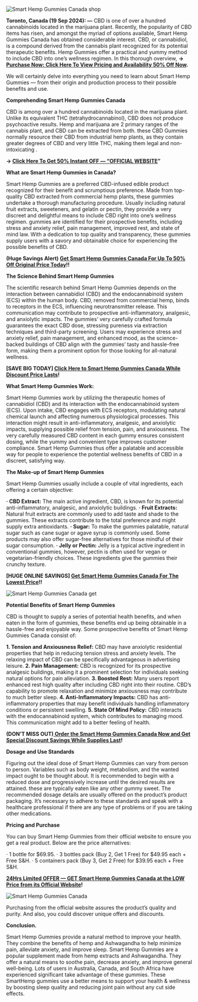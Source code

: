 
![Smart Hemp Gummies Canada shop](https://github.com/user-attachments/assets/089cf3e0-cf90-4928-9b83-1a9ebc501f81)



**Toronto, Canada (19 Sep 2024): —** CBD is one of over a hundred cannabinoids located in the marijuana plant. Recently, the popularity of CBD items has risen, and amongst the myriad of options available, Smart Hemp Gummies Canada has obtained considerable interest. CBD, or cannabidiol, is a compound derived from the cannabis plant recognized for its potential therapeutic benefits. Hemp Gummies offer a practical and yummy method to include CBD into one’s wellness regimen. In this thorough overview, **→ [Purchase Now: Click Here To View Pricing and Availability 50% Off Now](https://supplementcarts.com/smart-hemp-gummies-canada-official/).**

We will certainly delve into everything you need to learn about Smart Hemp Gummies — from their origin and production process to their possible benefits and use.


**Comprehending Smart Hemp Gummies Canada**

CBD is among over a hundred cannabinoids located in the marijuana plant. Unlike its equivalent THC (tetrahydrocannabinol), CBD does not produce psychoactive results. Hemp and marijuana are 2 primary ranges of the cannabis plant, and CBD can be extracted from both. these CBD Gummies normally resource their CBD from industrial hemp plants, as they contain greater degrees of CBD and very little THC, making them legal and non-intoxicating
.

**→ [Click Here To Get 50% Instant OFF — “OFFICIAL WEBSITE](https://supplementcarts.com/smart-hemp-gummies-canada-official/)”**


**What are Smart Hemp Gummies in Canada?**

Smart Hemp Gummies are a preferred CBD-infused edible product recognized for their benefit and scrumptious preference. Made from top-quality CBD extracted from commercial hemp plants, these gummies undertake a thorough manufacturing procedure. Usually including natural fruit extracts, sweeteners, and gelatin or pectin, they provide a very discreet and delightful means to include CBD right into one’s wellness regimen. gummies are identified for their prospective benefits, including stress and anxiety relief, pain management, improved rest, and state of mind law. With a dedication to top quality and transparency, these gummies supply users with a savory and obtainable choice for experiencing the possible benefits of CBD.


**(Huge Savings Alert) [Get Smart Hemp Gummies Canada For Up To 50% Off Original Price Today](https://supplementcarts.com/smart-hemp-gummies-canada-official/)!!**


**The Science Behind Smart Hemp Gummies**

The scientific research behind Smart Hemp Gummies depends on the interaction between cannabidiol (CBD) and the endocannabinoid system (ECS) within the human body. CBD, removed from commercial hemp, binds to receptors in the ECS, influencing neurotransmitter release. This communication may contribute to prospective anti-inflammatory, analgesic, and anxiolytic impacts. The gummies’ very carefully crafted formula guarantees the exact CBD dose, stressing pureness via extraction techniques and third-party screening. Users may experience stress and anxiety relief, pain management, and enhanced mood, as the science-backed buildings of CBD align with the gummies’ tasty and hassle-free form, making them a prominent option for those looking for all-natural wellness.


**[SAVE BIG TODAY] [Click Here to Smart Hemp Gummies Canada While Discount Price Lasts](https://supplementcarts.com/smart-hemp-gummies-canada-official/)!**


**What Smart Hemp Gummies Work:**

Smart Hemp Gummies work by utilizing the therapeutic homes of cannabidiol (CBD) and its interaction with the endocannabinoid system (ECS). Upon intake, CBD engages with ECS receptors, modulating natural chemical launch and affecting numerous physiological processes. This interaction might result in anti-inflammatory, analgesic, and anxiolytic impacts, supplying possible relief from tension, pain, and anxiousness. The very carefully measured CBD content in each gummy ensures consistent dosing, while the yummy and convenient type improves customer compliance. Smart Hemp Gummies thus offer a palatable and accessible way for people to experience the potential wellness benefits of CBD in a discreet, satisfying way.


**The Make-up of Smart Hemp Gummies**

Smart Hemp Gummies usually include a couple of vital ingredients, each offering a certain objective:

**· CBD Extract:** The main active ingredient, CBD, is known for its potential anti-inflammatory, analgesic, and anxiolytic buildings.
**· Fruit Extracts:** Natural fruit extracts are commonly used to add taste and shade to the gummies. These extracts contribute to the total preference and might supply extra antioxidants.
**· Sugar:** To make the gummies palatable, natural sugar such as cane sugar or agave syrup is commonly used. Some products may also offer sugar-free alternatives for those mindful of their sugar consumption.
**· Jelly or Pectin:** Jelly is a typical active ingredient in conventional gummies, however, pectin is often used for vegan or vegetarian-friendly choices. These ingredients give the gummies their crunchy texture.


**[HUGE ONLINE SAVINGS] [Get Smart Hemp Gummies Canada For The Lowest Price](https://supplementcarts.com/smart-hemp-gummies-canada-official/)!!**


![Smart Hemp Gummies Canada get](https://github.com/user-attachments/assets/a14a0782-898e-4e85-b171-6798204e74d6)



**Potential Benefits of Smart Hemp Gummies**

CBD is thought to supply a series of potential health benefits, and when eaten in the form of gummies, these benefits end up being obtainable in a hassle-free and enjoyable way. Some prospective benefits of Smart Hemp Gummies Canada consist of:

**1. Tension and Anxiousness Relief:** CBD may have anxiolytic residential properties that help in reducing tension stress and anxiety levels. The relaxing impact of CBD can be specifically advantageous in advertising leisure.
**2. Pain Management:** CBD is recognized for its prospective analgesic buildings, making it a prominent selection for individuals seeking natural options for pain alleviation.
**3. Boosted Rest:** Many users report enhanced rest high quality after including CBD right into their routine. CBD’s capability to promote relaxation and minimize anxiousness may contribute to much better sleep.
**4. Anti-Inflammatory Impacts:** CBD has anti-inflammatory properties that may benefit individuals handling inflammatory conditions or persistent swelling.
**5. State Of Mind Policy:** CBD interacts with the endocannabinoid system, which contributes to managing mood. This communication might add to a better feeling of health.


**(DON’T MISS OUT)[ Order the Smart Hemp Gummies Canada Now and Get Special Discount Savings While Supplies Last](https://supplementcarts.com/smart-hemp-gummies-canada-official/)!**


**Dosage and Use Standards**

Figuring out the ideal dose of Smart Hemp Gummies can vary from person to person. Variables such as body weight, metabolism, and the wanted impact ought to be thought about. It is recommended to begin with a reduced dose and progressively increase until the desired results are attained.
these are typically eaten like any other gummy sweet. The recommended dosage details are usually offered on the product’s product packaging. It’s necessary to adhere to these standards and speak with a healthcare professional if there are any type of problems or if you are taking other medications.


**Pricing and Purchase**

You can buy Smart Hemp Gummies from their official website to ensure you get a real product. Below are the price alternatives:

· 1 bottle for $69.95.
· 3 bottles pack (Buy 2, Get 1 Free) for $49.95 each + Free S&H.
· 5 containers pack (Buy 3, Get 2 Free) for $39.95 each + Free S&H.


**[24Hrs Limited OFFER — GET Smart Hemp Gummies Canada at the LOW Price from its Official Website](https://supplementcarts.com/smart-hemp-gummies-canada-official/)!**



![Smart Hemp Gummies Canada](https://github.com/user-attachments/assets/1f208a61-cedf-450f-b7f6-40d71e172e4b)



Purchasing from the official website assures the product’s quality and purity. And also, you could discover unique offers and discounts.


**Conclusion.**

Smart Hemp Gummies provide a natural method to improve your health. They combine the benefits of hemp and Ashwagandha to help minimize pain, alleviate anxiety, and improve sleep.
Smart Hemp Gummies are a popular supplement made from hemp extracts and Ashwagandha. They offer a natural means to soothe pain, decrease anxiety, and improve general well-being. Lots of users in Australia, Canada, and South Africa have experienced significant take advantage of these gummies.
These SmartHemp gummies use a better means to support your health & wellness by boosting sleep quality and reducing joint pain without any cut side effects.


